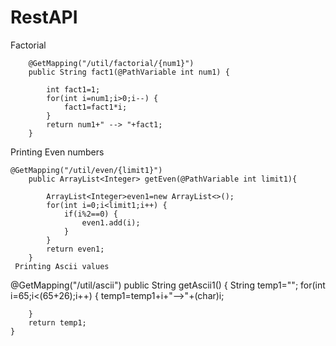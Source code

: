 # RestAPI
Factorial
```
	@GetMapping("/util/factorial/{num1}")
	public String fact1(@PathVariable int num1) {
		
		int fact1=1;
		for(int i=num1;i>0;i--) {
			fact1=fact1*i;
		}
		return num1+" --> "+fact1; 
	}
```
Printing Even numbers
```
@GetMapping("/util/even/{limit1}")
	public ArrayList<Integer> getEven(@PathVariable int limit1){
		
		ArrayList<Integer>even1=new ArrayList<>();
		for(int i=0;i<limit1;i++) {
			if(i%2==0) {
				even1.add(i);
			}
		}
		return even1; 
	}
 Printing Ascii values
 ```
@GetMapping("/util/ascii")
	public String getAscii1() {
		String temp1="";
		for(int i=65;i<(65+26);i++) {
			temp1=temp1+i+"-->"+(char)i;
			
		}
		return temp1;
	}
